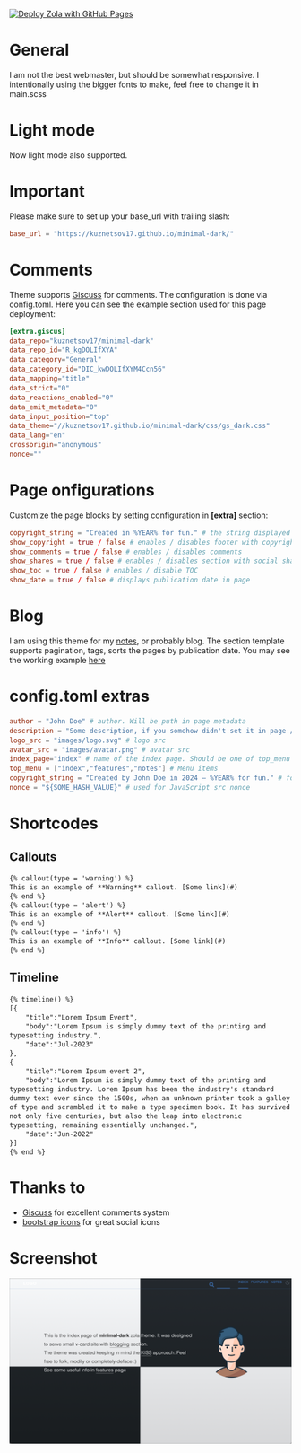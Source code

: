 [![Deploy Zola with GitHub Pages](https://github.com/kuznetsov17/minimal-dark/actions/workflows/zola-build.yml/badge.svg)](https://github.com/kuznetsov17/minimal-dark/actions/workflows/zola-build.yml)


# General

I am not the best webmaster, but should be somewhat responsive.
I intentionally using the bigger fonts to make, feel free to change it in main.scss


# Light mode
Now light mode also supported. 

# Important
Please make sure to set up your base_url with trailing slash:
```toml
base_url = "https://kuznetsov17.github.io/minimal-dark/"
```
# Comments
Theme supports [Giscuss](https://giscuss.app) for comments. The configuration is done via config.toml. Here you can see the example section used for this page deployment:
```toml
[extra.giscus]
data_repo="kuznetsov17/minimal-dark"
data_repo_id="R_kgDOLIfXYA"
data_category="General"
data_category_id="DIC_kwDOLIfXYM4Ccn56"
data_mapping="title"
data_strict="0"
data_reactions_enabled="0"
data_emit_metadata="0"
data_input_position="top"
data_theme="//kuznetsov17.github.io/minimal-dark/css/gs_dark.css"
data_lang="en"
crossorigin="anonymous"
nonce=""
```

# Page onfigurations
Customize the page blocks by setting configuration in **[extra]** section:
```toml
copyright_string = "Сreated in %YEAR% for fun." # the string displayed in footer. %YEAR% is replaced by current year on build
show_copyright = true / false # enables / disables footer with copyright
show_comments = true / false # enables / disables comments
show_shares = true / false # enables / disables section with social share buttons
show_toc = true / false # enables / disable TOC
show_date = true / false # displays publication date in page
```

# Blog
I am using this theme for my [notes](https://viku.me/notes/), or probably blog. 
The section template supports pagination, tags, sorts the pages by publication date. You may see the working example [here](/notes/)

# config.toml extras
```toml
author = "John Doe" # author. Will be puth in page metadata
description = "Some description, if you somehow didn't set it in page / section settings"
logo_src = "images/logo.svg" # logo src
avatar_src = "images/avatar.png" # avatar src
index_page="index" # name of the index page. Should be one of top_menu to make things work
top_menu = ["index","features","notes"] # Menu items
copyright_string = "Сreated by John Doe in 2024 – %YEAR% for fun." # footer content. %YEAR% will be replaced with current year
nonce = "${SOME_HASH_VALUE}" # used for JavaScript src nonce
```

# Shortcodes

## Callouts
```
{% callout(type = 'warning') %}
This is an example of **Warning** callout. [Some link](#)
{% end %}
{% callout(type = 'alert') %}
This is an example of **Alert** callout. [Some link](#)
{% end %}
{% callout(type = 'info') %}
This is an example of **Info** callout. [Some link](#)
{% end %}
```
## Timeline
```
{% timeline() %}
[{
    "title":"Lorem Ipsum Event",
    "body":"Lorem Ipsum is simply dummy text of the printing and typesetting industry.",
    "date":"Jul-2023"
},
{
    "title":"Lorem Ipsum event 2",
    "body":"Lorem Ipsum is simply dummy text of the printing and typesetting industry. Lorem Ipsum has been the industry's standard dummy text ever since the 1500s, when an unknown printer took a galley of type and scrambled it to make a type specimen book. It has survived not only five centuries, but also the leap into electronic typesetting, remaining essentially unchanged.",
    "date":"Jun-2022"
}]
{% end %}
```

# Thanks to
 - [Giscuss](https://giscuss.app) for excellent comments system
 - [bootstrap icons](https://icons.getbootstrap.com) for great social icons 

# Screenshot
![Screenshot](https://github.com/kuznetsov17/minimal-dark/blob/main/screenshot.png?raw=true)
